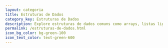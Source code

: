 ```yaml
---
layout: categoria
title: Estruturas de Dados
category_key: Estruturas de Dados
description: Explore estruturas de dados comuns como arrays, listas ligadas e árvores para organizar e armazenar dados de forma eficaz.
permalink: /estruturas-de-dados.html
icon_bg_color: bg-green-100
icon_text_color: text-green-600
---
```

